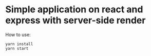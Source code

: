 # Simple application on react and express with server-side render

How to use:

```
yarn install
yarn start
```